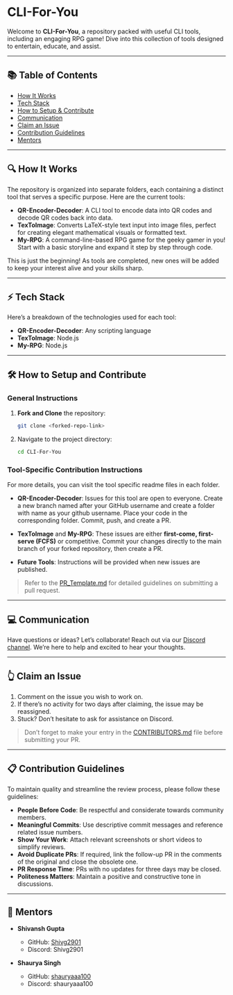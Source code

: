 # CLI-For-You
Welcome to **CLI-For-You**, a repository packed with useful CLI tools, including an engaging RPG game! Dive into this collection of tools designed to entertain, educate, and assist.

---

## 📚 Table of Contents
- [How It Works](#how-it-works)
- [Tech Stack](#⚡-Tech-Stack)
- [How to Setup & Contribute](#how-to-setup-and-contribute)
- [Communication](#communication)
- [Claim an Issue](#claim-an-issue)
- [Contribution Guidelines](#contribution-guidelines)
- [Mentors](#mentors)

---

## 🔍 How It Works
The repository is organized into separate folders, each containing a distinct tool that serves a specific purpose. Here are the current tools:

- **QR-Encoder-Decoder**: A CLI tool to encode data into QR codes and decode QR codes back into data.
- **TexToImage**: Converts LaTeX-style text input into image files, perfect for creating elegant mathematical visuals or formatted text.
- **My-RPG**: A command-line-based RPG game for the geeky gamer in you! Start with a basic storyline and expand it step by step through code.

This is just the beginning! As tools are completed, new ones will be added to keep your interest alive and your skills sharp.

---

## ⚡ Tech Stack
Here’s a breakdown of the technologies used for each tool:

- **QR-Encoder-Decoder**: Any scripting language
- **TexToImage**: Node.js
- **My-RPG**: Node.js

---

## 🛠️ How to Setup and Contribute

### General Instructions
1. **Fork and Clone** the repository:
   ```bash
   git clone <forked-repo-link>
   ```
2. Navigate to the project directory:
   ```bash
   cd CLI-For-You
   ```

### Tool-Specific Contribution Instructions
For more details, you can visit the tool specific readme files in each folder.
- **QR-Encoder-Decoder**: Issues for this tool are open to everyone. Create a new branch named after your GitHub username and create a folder with name as your github username. Place your code in the corresponding folder. Commit, push, and create a PR.

- **TexToImage** and **My-RPG**: These issues are either **first-come, first-serve (FCFS)** or competitive. Commit your changes directly to the main branch of your forked repository, then create a PR.

- **Future Tools**: Instructions will be provided when new issues are published.

> Refer to the [PR_Template.md](.github/PR_Template.md) for detailed guidelines on submitting a pull request.

---

## 💻 Communication
Have questions or ideas? Let’s collaborate! Reach out via our [Discord channel](https://discord.gg/uNdynbJ5). We’re here to help and excited to hear your thoughts.

---

## 👆 Claim an Issue
1. Comment on the issue you wish to work on.
2. If there’s no activity for two days after claiming, the issue may be reassigned.
3. Stuck? Don’t hesitate to ask for assistance on Discord.

> Don’t forget to make your entry in the [CONTRIBUTORS.md](contributors.md) file before submitting your PR.

---

## 📋 Contribution Guidelines
To maintain quality and streamline the review process, please follow these guidelines:

- **People Before Code**: Be respectful and considerate towards community members.
- **Meaningful Commits**: Use descriptive commit messages and reference related issue numbers.
- **Show Your Work**: Attach relevant screenshots or short videos to simplify reviews.
- **Avoid Duplicate PRs**: If required, link the follow-up PR in the comments of the original and close the obsolete one.
- **PR Response Time**: PRs with no updates for three days may be closed.
- **Politeness Matters**: Maintain a positive and constructive tone in discussions.

---

## 🤝 Mentors
- **Shivansh Gupta**
  - GitHub: [Shivg2901](https://github.com/Shivg2901)
  - Discord: Shivg2901

- **Shaurya Singh**
  - GitHub: [shauryaaa100](https://github.com/shauryaaa100)
  - Discord: shauryaaa100

